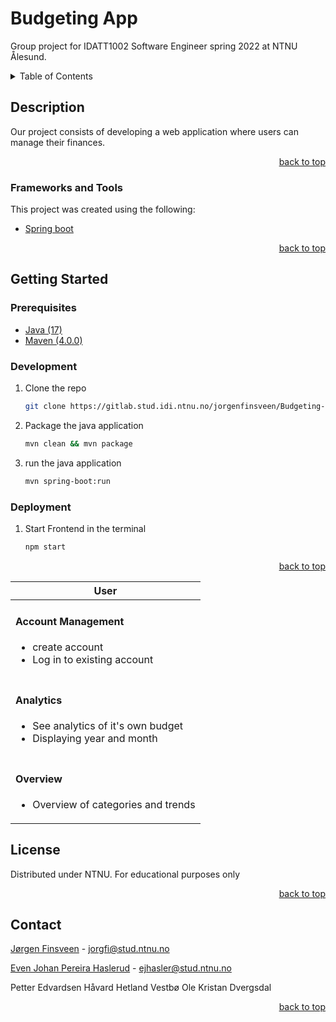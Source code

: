 # Budgeting App

Group project for IDATT1002 Software Engineer spring 2022 at NTNU Ålesund.

<!-- TABLE OF CONTENTS -->
<details>
  <summary>Table of Contents</summary>
  <ol>
    <li>
      <a href="#description">Description</a>
      <ul>
        <li><a href="#frameworks-and-tools">Frameworks and Tools</a></li>
      </ul>
    </li>
    <li>
      <a href="#getting-started">Getting Started</a>
      <ul>
        <li><a href="#development">Development</a></li>
        <li><a href="#deployment">Deployment</a></li>
      </ul>
    </li>
    <li><a href="#functionality">Functionality</a></li>
    <li><a href="#license">License</a></li>
    <li><a href="#contact">Contact</a></li>
  </ol>
</details>

## Description  

Our project consists of developing a web application where users can manage their finances.

<p align="right"><a href="#top">back to top</a></p>

### Frameworks and Tools
This project was created using the following:

- [Spring boot](https://spring.io/)

<p align="right"><a href="#top">back to top</a></p>

## Getting Started
### Prerequisites

- [Java (17)](https://jdk.java.net/archive/)
- [Maven (4.0.0)](https://maven.apache.org/)

### Development

1. Clone the repo

   ```sh
   git clone https://gitlab.stud.idi.ntnu.no/jorgenfinsveen/Budgeting-app/-/tree/main
   ```

2. Package the java application

   ```sh
   mvn clean && mvn package
   ```

3. run the java application
   ```sh
   mvn spring-boot:run
   ```

### Deployment

1. Start Frontend in the terminal

   ```sh
   npm start
   ```

<p align="right"><a href="#top">back to top</a></p>

<table>
    <thead>
        <th>User</th>
    </thead>
<tbody>
    <tr>
        <td>
            <h4>Account Management</h4>
            <ul>
                <li>create account</li>
                <li>Log in to existing account</li>
            </ul>
        </td>
    </tr>
    <tr>
        <td>
            <h4>Analytics</h4>
            <ul>
                <li>See analytics of it's own budget</li>
                <li>Displaying year and month</li>
            </ul>
        </td>
    </tr>
    <tr>
        <td>
            <h4>Overview</h4>
            <ul>
                <li>Overview of categories and trends</li>
            </ul>
        </td>
    </tr>
</tbody>
</table>

## License
Distributed under NTNU. For educational purposes only

<p align="right"><a href="#top">back to top</a></p>

## Contact
  
[Jørgen Finsveen](https://github.com/jorgenfinsveen) - jorgfi@stud.ntnu.no

[Even Johan Pereira Haslerud](https://github.com/ejhasler?tab=overview&from=2023-04-01&to=2023-04-14) - ejhasler@stud.ntnu.no



Petter Edvardsen
Håvard Hetland Vestbø
Ole Kristan Dvergsdal


<p align="right"><a href="#top">back to top</a></p>
